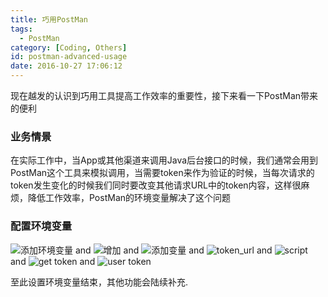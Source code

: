 ```yaml
---
title: 巧用PostMan
tags:
  - PostMan
category: [Coding, Others]
id: postman-advanced-usage
date: 2016-10-27 17:06:12
---
```


现在越发的认识到巧用工具提高工作效率的重要性，接下来看一下PostMan带来的便利
### 业务情景
在实际工作中，当App或其他渠道来调用Java后台接口的时候，我们通常会用到PostMan这个工具来模拟调用，当需要token来作为验证的时候，当每次请求的token发生变化的时候我们同时要改变其他请求URL中的token内容，这样很麻烦，降低工作效率，PostMan的环境变量解决了这个问题

<!-- more -->

### 配置环境变量
![添加环境变量](http://7xkyc7.com1.z0.glb.clouddn.com/postman_manage_env.png)
and
![增加](http://7xkyc7.com1.z0.glb.clouddn.com/postman_add_get.png)
and
![添加变量](http://7xkyc7.com1.z0.glb.clouddn.com/postman_add_post.png)
and
![token_url](http://7xkyc7.com1.z0.glb.clouddn.com/postman_token_url.png)
and
![script](http://7xkyc7.com1.z0.glb.clouddn.com/postman_token_script.png)
and
![get token](http://7xkyc7.com1.z0.glb.clouddn.com/postman_get_token.png)
and
![user token](http://7xkyc7.com1.z0.glb.clouddn.com/postman_use_token.png)

至此设置环境变量结束，其他功能会陆续补充.
